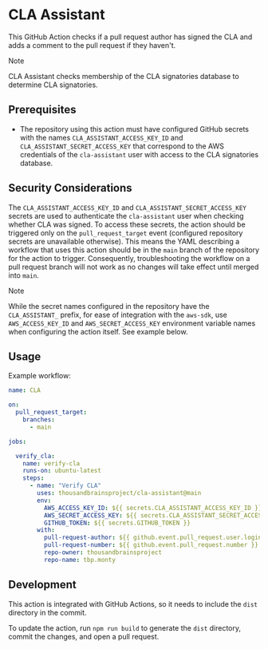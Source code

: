 # CLA Assistant

This GitHub Action checks if a pull request author has signed the CLA and adds a comment to the pull request if they haven't.

> [!NOTE]
> CLA Assistant checks membership of the CLA signatories database to determine CLA signatories.

## Prerequisites

- The repository using this action must have configured GitHub secrets with the names `CLA_ASSISTANT_ACCESS_KEY_ID` and `CLA_ASSISTANT_SECRET_ACCESS_KEY` that correspond to the AWS credentials of the `cla-assistant` user with access to the CLA signatories database.

## Security Considerations

The `CLA_ASSISTANT_ACCESS_KEY_ID` and `CLA_ASSISTANT_SECRET_ACCESS_KEY` secrets are used to authenticate the `cla-assistant` user when checking whether CLA was signed. To access these secrets, the action should be triggered only on the `pull_request_target` event (configured repository secrets are unavailable otherwise). This means the YAML describing a workflow that uses this action should be in the `main` branch of the repository for the action to trigger. Consequently, troubleshooting the workflow on a pull request branch will not work as no changes will take effect until merged into `main`.

> [!NOTE]
> While the secret names configured in the repository have the `CLA_ASSISTANT_` prefix, for ease of integration with the `aws-sdk`, use `AWS_ACCESS_KEY_ID` and `AWS_SECRET_ACCESS_KEY` environment variable names when configuring the action itself. See example below.

## Usage

Example workflow:

```yaml
name: CLA

on:
  pull_request_target:
    branches:
      - main

jobs:

  verify_cla:
    name: verify-cla
    runs-on: ubuntu-latest
    steps:
      - name: "Verify CLA"
        uses: thousandbrainsproject/cla-assistant@main
        env:
          AWS_ACCESS_KEY_ID: ${{ secrets.CLA_ASSISTANT_ACCESS_KEY_ID }}
          AWS_SECRET_ACCESS_KEY: ${{ secrets.CLA_ASSISTANT_SECRET_ACCESS_KEY }}
          GITHUB_TOKEN: ${{ secrets.GITHUB_TOKEN }}
        with:
          pull-request-author: ${{ github.event.pull_request.user.login }}
          pull-request-number: ${{ github.event.pull_request.number }}
          repo-owner: thousandbrainsproject
          repo-name: tbp.monty
```

## Development

This action is integrated with GitHub Actions, so it needs to include the `dist` directory in the commit.

To update the action, run `npm run build` to generate the `dist` directory, commit the changes, and open a pull request.
